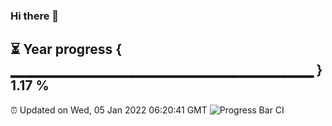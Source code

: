 ### Hi there 👋
⏳ Year progress { ▁▁▁▁▁▁▁▁▁▁▁▁▁▁▁▁▁▁▁▁▁▁▁▁▁▁▁▁▁▁ } 1.17 %
---
⏰ Updated on Wed, 05 Jan 2022 06:20:41 GMT
![Progress Bar CI](https://github.com/liununu/liununu/workflows/Progress%20Bar%20CI/badge.svg)
